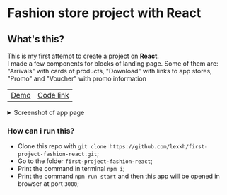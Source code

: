 <h1>Fashion store project with React</h1>
<h2>What's this?</h2>
<p>This is my first attempt to create a project on <strong>React</strong>.<br>
I made a few components for blocks of landing page. Some of them are: "Arrivals" with cards of products, "Download" with links to app stores, "Promo" and "Voucher" with promo information</p>
<table>
<tr>
<td><a href="#">Demo</a></td><td><a href="#">Code link</a></td>
</tr>
</table>
<details>
<summary>Screenshot of app page</summary><img src="#"></details>

### How can i run this?
- Clone this repo with `git clone https://github.com/lexkh/first-project-fashion-react.git`;
- Go to the folder `first-project-fashion-react`;
- Print the command in terminal `npm i`;
- Print the command `npm run start` and then this app will be opened in browser at port `3000`;
